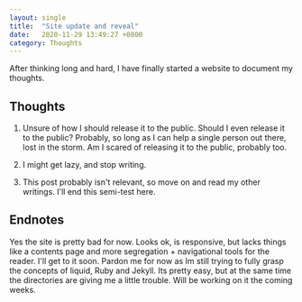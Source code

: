 ```yaml
---
layout: single
title:  "Site update and reveal"
date:   2020-11-29 13:49:27 +0800
category: Thoughts
---
```

After thinking long and hard, I have finally started a website to document my thoughts.

## Thoughts
1. Unsure of how I should release it to the public. Should I even release it to the public? Probably, so long as I can help a single person out there, lost in the storm. Am I scared of releasing it to the public, probably too. 

2. I might get lazy, and stop writing. 

3. This post probably isn't relevant, so move on and read my other writings. I'll end this semi-test here.

## Endnotes
Yes the site is pretty bad for now. Looks ok, is responsive, but lacks things like a contents page and more segregation + navigational tools for the reader. I'll get to it soon. Pardon me for now as Im still trying to fully grasp the concepts of liquid, Ruby and Jekyll. Its pretty easy, but at the same time the directories are giving me a little trouble. Will be working on it the coming weeks.
